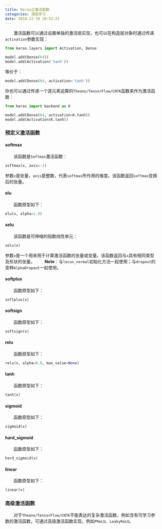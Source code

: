 ```yaml
---
title: Keras之激活函数
categories: 深度学习
date: 2018-12-30 20:52:21
---
```

&emsp;&emsp;激活函数可以通过设置单独的激活层实现，也可以在构造层对象时通过传递`activation`参数实现：<!--more-->

``` python
from keras.layers import Activation, Dense

model.add(Dense(64))
model.add(Activation('tanh'))
```

等价于：

``` python
model.add(Dense(64, activation='tanh'))
```

你也可以通过传递一个逐元素运算的`Theano/TensorFlow/CNTK`函数来作为激活函数：

``` python
from keras import backend as K

model.add(Dense(64, activation=K.tanh))
model.add(Activation(K.tanh))
```

### 预定义激活函数

#### softmax

&emsp;&emsp;该函数是`Softmax`激活函数：

``` python
softmax(x, axis=-1)
```

参数`x`是张量，`axis`是整数，代表`softmax`所作用的维度。该函数返回`softmax`变换后的张量。

#### elu

&emsp;&emsp;函数原型如下：

``` python
elu(x, alpha=1.0)
```

#### selu

&emsp;&emsp;该函数是可伸缩的指数线性单元：

``` python
selu(x)
```

参数`x`是一个用来用于计算激活函数的张量或变量。该函数返回与`x`具有相同类型及形状的张量。
&emsp;&emsp;**Note**：与`lecun_normal`初始化方法一起使用；与`dropout`的变种`AlphaDropout`一起使用。

#### softplus

&emsp;&emsp;函数原型如下：

``` python
softplus(x)
```

#### softsign

&emsp;&emsp;函数原型如下：

``` python
softsign(x)
```

#### relu

&emsp;&emsp;函数原型如下：

``` python
relu(x, alpha=0.0, max_value=None)
```

#### tanh

&emsp;&emsp;函数原型如下：

``` python
tanh(x)
```

#### sigmoid

&emsp;&emsp;函数原型如下：

``` python
sigmoid(x)
```

#### hard_sigmoid

&emsp;&emsp;函数原型如下：

``` python
hard_sigmoid(x)
```

#### linear

&emsp;&emsp;函数原型如下：

``` python
linear(x)
```

### 高级激活函数

&emsp;&emsp;对于`Theano/TensorFlow/CNTK`不能表达的复杂激活函数，例如含有可学习参数的激活函数，可通过高级激活函数实现，例如`PReLU`、`LeakyReLU`。